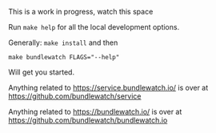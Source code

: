This is a work in progress, watch this space

Run `make help` for all the local development options.

Generally:
`make install`
and then

```
make bundlewatch FLAGS="--help"
```

Will get you started.

Anything related to https://service.bundlewatch.io/ is over at https://github.com/bundlewatch/service

Anything related to https://bundlewatch.io/ is over at https://github.com/bundlewatch/bundlewatch.io
